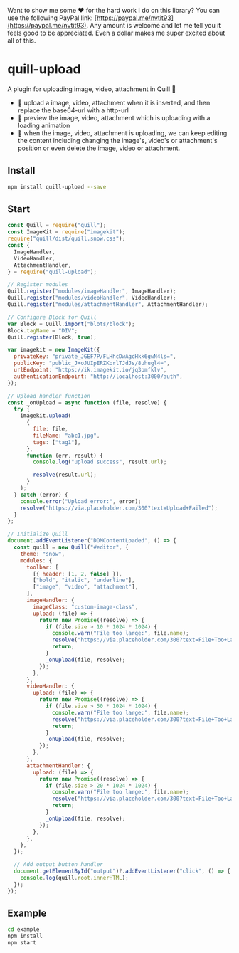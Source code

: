 Want to show me some ❤️ for the hard work I do on this library? You can use the following PayPal link: [https://paypal.me/nvtit93](https://paypal.me/nvtit93). Any amount is welcome and let me tell you it feels good to be appreciated. Even a dollar makes me super excited about all of this.

# quill-upload

A plugin for uploading image, video, attachment in Quill 🌇

- 🌟 upload a image, video, attachment when it is inserted, and then replace the base64-url with a http-url
- 🌟 preview the image, video, attachment which is uploading with a loading animation
- 🌟 when the image, video, attachment is uploading, we can keep editing the content including changing the image's, video's or attachment's position or even delete the image, video or attachment.

## Install

```bash
npm install quill-upload --save
```

## Start

```js
const Quill = require("quill");
const ImageKit = require("imagekit");
require("quill/dist/quill.snow.css");
const {
  ImageHandler,
  VideoHandler,
  AttachmentHandler,
} = require("quill-upload");

// Register modules
Quill.register("modules/imageHandler", ImageHandler);
Quill.register("modules/videoHandler", VideoHandler);
Quill.register("modules/attachmentHandler", AttachmentHandler);

// Configure Block for Quill
var Block = Quill.import("blots/block");
Block.tagName = "DIV";
Quill.register(Block, true);

var imagekit = new ImageKit({
  privateKey: "private_JGEF7P/FLHhcDwAgcHkk6gwN4ls=",
  publicKey: "public_J+oJUIpERZKorlTJdJs/8uhugl4=",
  urlEndpoint: "https://ik.imagekit.io/jq3pmfklv",
  authenticationEndpoint: "http://localhost:3000/auth",
});

// Upload handler function
const _onUpload = async function (file, resolve) {
  try {
    imagekit.upload(
      {
        file: file,
        fileName: "abc1.jpg",
        tags: ["tag1"],
      },
      function (err, result) {
        console.log("upload success", result.url);

        resolve(result.url);
      }
    );
  } catch (error) {
    console.error("Upload error:", error);
    resolve("https://via.placeholder.com/300?text=Upload+Failed");
  }
};

// Initialize Quill
document.addEventListener("DOMContentLoaded", () => {
  const quill = new Quill("#editor", {
    theme: "snow",
    modules: {
      toolbar: [
        [{ header: [1, 2, false] }],
        ["bold", "italic", "underline"],
        ["image", "video", "attachment"],
      ],
      imageHandler: {
        imageClass: "custom-image-class",
        upload: (file) => {
          return new Promise((resolve) => {
            if (file.size > 10 * 1024 * 1024) {
              console.warn("File too large:", file.name);
              resolve("https://via.placeholder.com/300?text=File+Too+Large");
              return;
            }
            _onUpload(file, resolve);
          });
        },
      },
      videoHandler: {
        upload: (file) => {
          return new Promise((resolve) => {
            if (file.size > 50 * 1024 * 1024) {
              console.warn("File too large:", file.name);
              resolve("https://via.placeholder.com/300?text=File+Too+Large");
              return;
            }
            _onUpload(file, resolve);
          });
        },
      },
      attachmentHandler: {
        upload: (file) => {
          return new Promise((resolve) => {
            if (file.size > 20 * 1024 * 1024) {
              console.warn("File too large:", file.name);
              resolve("https://via.placeholder.com/300?text=File+Too+Large");
              return;
            }
            _onUpload(file, resolve);
          });
        },
      },
    },
  });

  // Add output button handler
  document.getElementById("output")?.addEventListener("click", () => {
    console.log(quill.root.innerHTML);
  });
});

```

## Example

```bash
cd example
npm install
npm start
```
